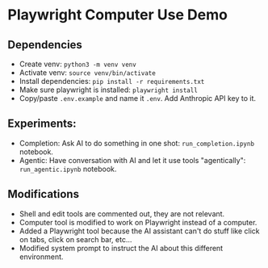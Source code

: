 # Playwright Computer Use Demo

## Dependencies
- Create venv: `python3 -m venv venv`
- Activate venv: `source venv/bin/activate`
- Install dependencies: `pip install -r requirements.txt`
- Make sure playwright is installed: `playwright install`
- Copy/paste `.env.example` and name it `.env`. Add Anthropic API key to it.

## Experiments:
- Completion: Ask AI to do something in one shot: `run_completion.ipynb` notebook.
- Agentic: Have conversation with AI and let it use tools "agentically": `run_agentic.ipynb` notebook.

## Modifications
- Shell and edit tools are commented out, they are not relevant.
- Computer tool is modified to work on Playwright instead of a computer.
- Added a Playwright tool because the AI assistant can't do stuff like click on tabs, click on search bar, etc...
- Modified system prompt to instruct the AI about this different environment.